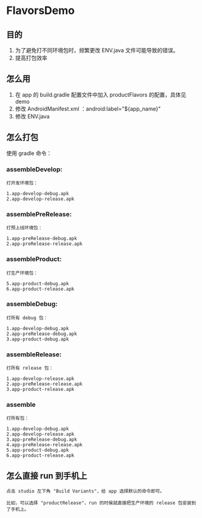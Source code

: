 # FlavorsDemo

## 目的

1. 为了避免打不同环境包时，频繁更改 ENV.java 文件可能导致的错误。
2. 提高打包效率

## 怎么用

1. 在 app 的 build.gradle 配置文件中加入 productFlavors 的配置，具体见 demo
2. 修改 AndroidManifest.xml ：android:label="${app_name}"
3. 修改 ENV.java

## 怎么打包

使用 gradle 命令：

### assembleDevelop:

    打开发环境包：

    1.app-develop-debug.apk
    2.app-develop-release.apk

### assemblePreRelease:

    打预上线环境包：

    1.app-preRelease-debug.apk
    2.app-preRelease-release.apk

### assembleProduct:

    打生产环境包：

    5.app-product-debug.apk
    6.app-product-release.apk

### assembleDebug:

    打所有 debug 包：

    1.app-develop-debug.apk
    2.app-preRelease-debug.apk
    3.app-product-debug.apk

### assembleRelease:

    打所有 release 包：

    1.app-develop-release.apk
    2.app-preRelease-release.apk
    3.app-product-release.apk

### assemble

    打所有包：

    1.app-develop-debug.apk
    2.app-develop-release.apk
    3.app-preRelease-debug.apk
    4.app-preRelease-release.apk
    5.app-product-debug.apk
    6.app-product-release.apk

## 怎么直接 run 到手机上

    点击 studio 左下角 "Build Variants"，给 app 选择默认的命令即可。

    比如，可以选择 "productRelease"，run 的时候就直接把生产环境的 release 包安装到了手机上。